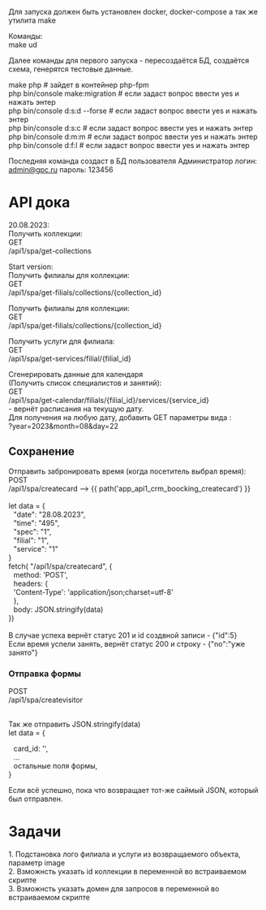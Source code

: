 Для запуска должен быть установлен docker, docker-compose а так же утилита make

Команды: <br>
make ud <br>

<p>Далее команды для первого запуска - пересоздаётся БД, создаётся схема, генерятся тестовые данные.</p>
make php # зайдет в контейнер php-fpm <br>
php bin/console make:migration # если задаст вопрос ввести yes и нажать энтер <br>
php bin/console d:s:d --forse  # если задаст вопрос ввести yes и нажать энтер <br>
php bin/console d:s:c  # если задаст вопрос ввести yes и нажать энтер <br>
php bin/console d:m:m  # если задаст вопрос ввести yes и нажать энтер <br>
php bin/console d:f:l  # если задаст вопрос ввести yes и нажать энтер <br>

Последняя команда создаст в БД пользователя Администратор
логин: admin@gpc.ru
пароль: 123456


<h1>API дока</h1>
<p>
20.08.2023:<br>
Получить коллекции:<br>
GET <br>
/api1/spa/get-collections
</p>
<p>
Start version:<br>
Получить филиалы для коллекции:<br>
GET <br>
/api1/spa/get-filials/collections/{collection_id}
</p>
<p>
Получить филиалы для коллекции:<br>
GET <br>
/api1/spa/get-filials/collections/{collection_id}
</p>
<p>
Получить услуги для филиала:<br>
GET <br>
/api1/spa/get-services/filial/{filial_id}
</p>
<p>
Сгенерировать данные для календаря<br>
(Получить список специалистов и занятий):<br>
GET <br>
/api1/spa/get-calendar/filials/{filial_id}/services/{service_id} <br>
- вернёт расписания на текущую дату.<br>
Для получения на любую дату, добавить GET параметры вида : <br>
?year=2023&month=08&day=22
</p>

<h2>Сохранение</h2>
Отправить забронировать время (когда посетитель выбрал время): <br>
POST<br>
/api1/spa/createcard --> {{ path('app_api1_crm_boocking_createcard') }}<br>
<br>
let data = {<br>
<div style="margin-left: 10px;">
    "date": "28.08.2023",<br>
    "time": "495",<br>
    "spec": "1",<br>
    "filial": "1",<br>
    "service": "1"<br>
</div>
}<br>
fetch( "/api1/spa/createcard", {<br>
<div style="margin-left: 10px;">
    method: 'POST',<br>
    headers: {<br>
    'Content-Type': 'application/json;charset=utf-8'<br>
    },<br>
body: JSON.stringify(data) <br>
</div>
})<br><br>
В случае успеха вернёт статус 201 и id создвной записи - {"id":5} <br>
Если время успели занять, вернёт статус 200 и строку - {"no":"уже занято"}

<h3>Отправка формы</h3>
POST<br>
/api1/spa/createvisitor<br>
<br>

Так же отправить JSON.stringify(data)<br>
let data = {
<div style="margin-left: 10px;">
    card_id: '<id card>',<br>
    ...<br>
    остальные поля формы,<br>
</div>
}

Если всё успешно, пока что возвращает тот-же саймый JSON, который был отправлен.

<h1> Задачи </h1>
1. Подстановка лого филиала и услуги из возвращаемого объекта, параметр image <br>
2. Взможнсть указать id коллекции в переменной во встраиваемом скрипте <br>
3. Взможнсть указать домен для запросов в переменной во встраиваемом скрипте <br>
